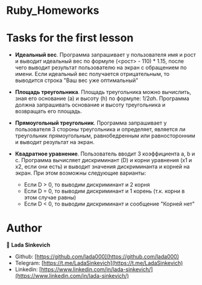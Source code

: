 # Ruby_Homeworks

# Tasks for the first lesson

- **Идеальный вес**. Программа запрашивает у пользователя имя и рост и выводит идеальный вес по формуле (<рост> - 110) * 1.15, после чего выводит результат пользователю на экран с обращением по имени. Если идеальный вес получается отрицательным, то выводится строка "Ваш вес уже оптимальный"

- **Площадь треугольника**. Площадь треугольника можно вычислить, зная его основание (a) и высоту (h) по формуле: 1/2*a*h. Программа должна запрашивать основание и высоту треугольника и возвращать его площадь.

- **Прямоугольный треугольник**. Программа запрашивает у пользователя 3 стороны треугольника и определяет, является ли треугольник прямоугольным, равнобедренным или равносторонним и выводит результат на экран.

- **Квадратное уравнение**. Пользователь вводит 3 коэффициента a, b и с. Программа вычисляет дискриминант (D) и корни уравнения (x1 и x2, если они есть) и выводит значения дискриминанта и корней на экран. При этом возможны следующие варианты:
  - Если D > 0, то выводим дискриминант и 2 корня
  - Если D = 0, то выводим дискриминант и 1 корень (т.к. корни в этом случае равны)
  - Если D < 0, то выводим дискриминант и сообщение "Корней нет"



# Author 

👤 **Lada Sinkevich**

- Github: [https://github.com/lada000](https://github.com/lada000)
- Telegram: [https://t.me/LadaSinkevich](https://t.me/LadaSinkevich)
- Linkedin: [https://www.linkedin.com/in/lada-sinkevich/](https://www.linkedin.com/in/lada-sinkevich/)
